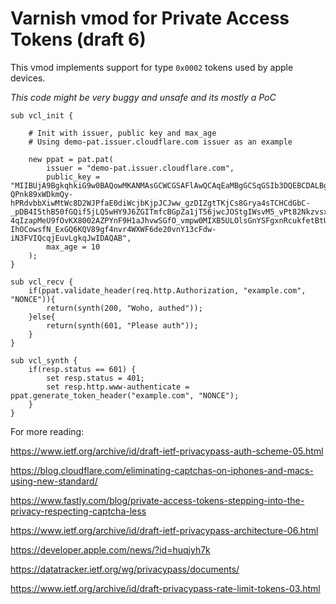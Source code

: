 # Varnish vmod for Private Access Tokens (draft 6)

This vmod implements support for type `0x0002` tokens used by apple devices.

*This code might be very buggy and unsafe and its mostly a PoC*

```
sub vcl_init {

    # Init with issuer, public key and max_age
    # Using demo-pat.issuer.cloudflare.com issuer as an example

    new ppat = pat.pat(
        issuer = "demo-pat.issuer.cloudflare.com", 
        public_key = "MIIBUjA9BgkqhkiG9w0BAQowMKANMAsGCWCGSAFlAwQCAqEaMBgGCSqGSIb3DQEBCDALBglghkgBZQMEAgKiAwIBMAOCAQ8AMIIBCgKCAQEAysdWcET7XEBJbjsM-QPnk89xWDkmQy-hPRdvbbXiwMtWc8D2WJPfaE0diWcjbKjpJCJww_gzDIZgtTKjCs8Grya4sTCHCdGbC-_pDB4I5thB50fGQif5jLQ5wHY9J6ZGITmfcBGpZa1jT56jwcJOStgIWsvM5_vPt82NkzvsxAqQlu0x6XJ2X4htfslcRceLekxhYk-4qIzapMeU9fOvKX8002AZPYnF9H1aJhvwSGfO_vmpw0MIXB5ULOlsGnYSFgxnRcukfetBtUP7BOG6-IhOCowsfN_ExGQ6KQV89gf4nvr4WXWF6de20vnY13cFdw-iN3FVIQcqjEuvLgkqJwIDAQAB",
        max_age = 10
    );
}

sub vcl_recv {
    if(ppat.validate_header(req.http.Authorization, "example.com", "NONCE")){
        return(synth(200, "Woho, authed"));
    }else{
        return(synth(601, "Please auth"));
    }
}

sub vcl_synth {  
    if(resp.status == 601) {
        set resp.status = 401;
        set resp.http.www-authenticate = ppat.generate_token_header("example.com", "NONCE");
    }
}

```


For more reading:

https://www.ietf.org/archive/id/draft-ietf-privacypass-auth-scheme-05.html

https://blog.cloudflare.com/eliminating-captchas-on-iphones-and-macs-using-new-standard/

https://www.fastly.com/blog/private-access-tokens-stepping-into-the-privacy-respecting-captcha-less

https://www.ietf.org/archive/id/draft-ietf-privacypass-architecture-06.html

https://developer.apple.com/news/?id=huqjyh7k

https://datatracker.ietf.org/wg/privacypass/documents/

https://www.ietf.org/archive/id/draft-privacypass-rate-limit-tokens-03.html
